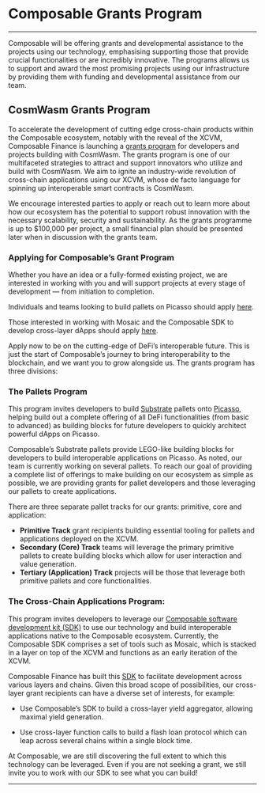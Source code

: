 # Composable Grants Program

---

Composable will be offering grants and developmental assistance to the projects using our technology, 
emphasising supporting those that provide crucial functionalities or are incredibly innovative. 
The programs allows us to support and award the most promising projects using our infrastructure 
by providing them with funding and developmental assistance from our team. 

## CosmWasm Grants Program

To accelerate the development of cutting edge cross-chain products within the Composable ecosystem, 
notably with the reveal of the XCVM, Composable Finance is launching a
[grants program](https://composablefi.medium.com/composable-finance-launches-grants-program-for-cosmwasm-developers-d1d74c3b5765) 
for developers and projects building with CosmWasm. 
The grants program is one of our multifaceted strategies to attract and support innovators who utilize and build with CosmWasm. 
We aim to ignite an industry-wide revolution of cross-chain applications using our XCVM, 
whose de facto language for spinning up interoperable smart contracts is CosmWasm.

We encourage interested parties to apply or reach out to learn more about how our ecosystem has the potential 
to support robust innovation with the necessary scalability, security and sustainability. 
As the grants programme is up to $100,000 per project, 
a small financial plan should be presented later when in discussion with the grants team.

### Applying for Composable’s Grant Program

Whether you have an idea or a fully-formed existing project, 
we are interested in working with you and will support projects at every stage of development — from initiation to completion.

Individuals and teams looking to build pallets on Picasso should apply [here](https://airtable.com/shrGBfRd7HfEFKQOM).

Those interested in working with Mosaic and the Composable SDK to develop cross-layer dApps should apply 
[here](https://airtable.com/shryLItVAiXjWzqdn).

Apply now to be on the cutting-edge of DeFi’s interoperable future. 
This is just the start of Composable’s journey to bring interoperability to the blockchain, 
and we want you to grow alongside us. The grants program has three divisions:


### The Pallets Program

This program invites developers to build [Substrate](https://substrate.io/) 
pallets onto [Picasso](../parachains/picasso-parachain-overview.md), 
helping build out a complete offering of all DeFi functionalities (from basic to advanced) 
as building blocks for future developers to quickly architect powerful dApps on Picasso.


Composable’s Substrate pallets provide LEGO-like building blocks for developers to build interoperable applications on Picasso. 
As noted, our team is currently working on several pallets. 
To reach our goal of providing a complete list of offerings to make building on our ecosystem as simple as possible, 
we are providing grants for pallet developers and those leveraging our pallets to create applications.

There are three separate pallet tracks for our grants: primitive, core and application:



* **Primitive Track** grant recipients building essential tooling for pallets and applications deployed on the XCVM. 
* **Secondary (Core) Track** teams will leverage the primary primitive pallets to create building blocks which allow for 
  user interaction and value generation.
* **Tertiary (Application) Track** projects will be those that leverage both primitive pallets and core functionalities.


### The Cross-Chain Applications Program:

This program invites developers to leverage our 
[Composable software development kit (SDK)](https://sdk-docs.composable.finance/sdk/introduction) 
to use our technology and build interoperable applications native to the Composable ecosystem. 
Currently, the Composable SDK comprises a set of tools such as Mosaic, 
which is stacked in a layer on top of the XCVM and functions as an early iteration of the XCVM.

Composable Finance has built this [SDK](https://sdk-docs.composable.finance/sdk/introduction) 
to facilitate development across various layers and chains. 
Given this broad scope of possibilities, our cross-layer grant recipients can have a diverse set of interests, 
for example:

- Use Composable’s SDK to build a cross-layer yield aggregator, allowing maximal yield generation.

- Use cross-layer function calls to build a flash loan protocol which can leap across several chains within a single 
  block time.

At Composable, we are still discovering the full extent to which this technology can be leveraged. 
Even if you are not seeking a grant, we still invite you to work with our SDK to see what you can build!

---
